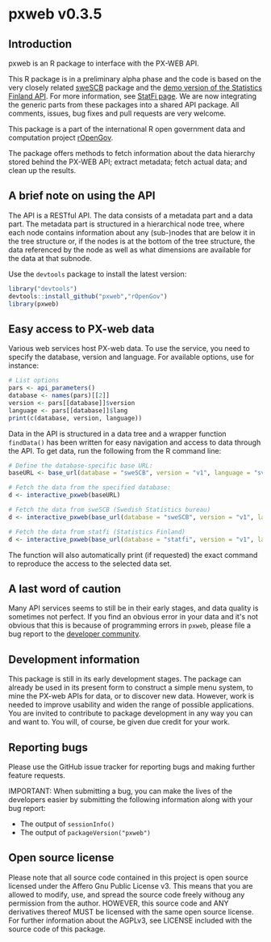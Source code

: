 pxweb v0.3.5
=======

## Introduction

pxweb is an R package to interface with the PX-WEB API.

This R package is in a preliminary alpha phase and the code is based
on the very closely related
[sweSCB](https://github.com/rOpenGov/sweSCB) package and the [demo
version of the Statistics Finland
API](http://pxwebapi2.stat.fi/api1.html). For more information, see
[StatFi page](http://www.stat.fi/org/avoindata/api.html). We are now
integrating the generic parts from these packages into a shared API
package. All comments, issues, bug fixes and pull requests are very
welcome.

This package is a part of the international R open government data and
computation project [rOpenGov](http://ropengov.github.io/).

The package offers methods to fetch information about the data
hierarchy stored behind the PX-WEB API; extract metadata; fetch actual
data; and clean up the results.


## A brief note on using the API

The API is a RESTful API. The data consists of a metadata part and a data part. The metadata part is structured in a hierarchical node tree, where each node contains information about any (sub-)nodes that are below it in the tree structure or, if the nodes is at the bottom of the tree structure, the data referenced by the node as well as what dimensions are available for the data at that subnode.

Use the `devtools` package to install the latest version:
```r
library("devtools")
devtools::install_github("pxweb","rOpenGov")
library(pxweb)
```

## Easy access to PX-web data

Various web services host PX-web data. To use the service, you need to
specify the database, version and language. For available options,
use for instance:

```r
# List options
pars <- api_parameters() 
database <- names(pars)[[2]]
version <- pars[[database]]$version
language <- pars[[database]]$lang
print(c(database, version, language))
```


Data in the API is structured in a data tree and a wrapper function `findData()` has been written for easy navigation and access to data through the API. To get data, run the following from the R command line:

```r
# Define the database-specific base URL:
baseURL <- base_url(database = "sweSCB", version = "v1", language = "sv")

# Fetch the data from the specified database:
d <- interactive_pxweb(baseURL)

# Fetch the data from sweSCB (Swedish Statistics bureau)
d <- interactive_pxweb(base_url(database = "sweSCB", version = "v1", language = "sv"))

# Fetch the data from statfi (Statistics Finland)
d <- interactive_pxweb(base_url(database = "statfi", version = "v1", language = "fi"))
```

The function will also automatically print (if requested) the exact
command to reproduce the access to the selected data set.


## A last word of caution

Many API services seems to still be in their early stages, and data
quality is sometimes not perfect. If you find an obvious error in your
data and it's not obvious that this is because of programming errors
in `pxweb`, please file a bug report to the [developer
community](http://ropengov.github.io/contribute/).

## Development information

This package is still in its early development stages. The package can
already be used in its present form to construct a simple menu system,
to mine the PX-web APIs for data, or to discover new data. However,
work is needed to improve usability and widen the range of possible
applications. You are invited to contribute to package development in
any way you can and want to. You will, of course, be given due credit
for your work.

## Reporting bugs

Please use the GitHub issue tracker for reporting bugs and making further feature requests.

IMPORTANT: When submitting a bug, you can make the lives of the developers easier by submitting the following information along with your bug report:
- The output of `sessionInfo()`
- The output of `packageVersion("pxweb")`

## Open source license

Please note that all source code contained in this project is open source licensed under the Affero Gnu Public License v3. This means that you are allowed to modify, use, and spread the source code freely withoug any permission from the author. HOWEVER, this source code and ANY derivatives thereof MUST be licensed with the same open source license. For further information about the AGPLv3, see LICENSE included with the source code of this package.
